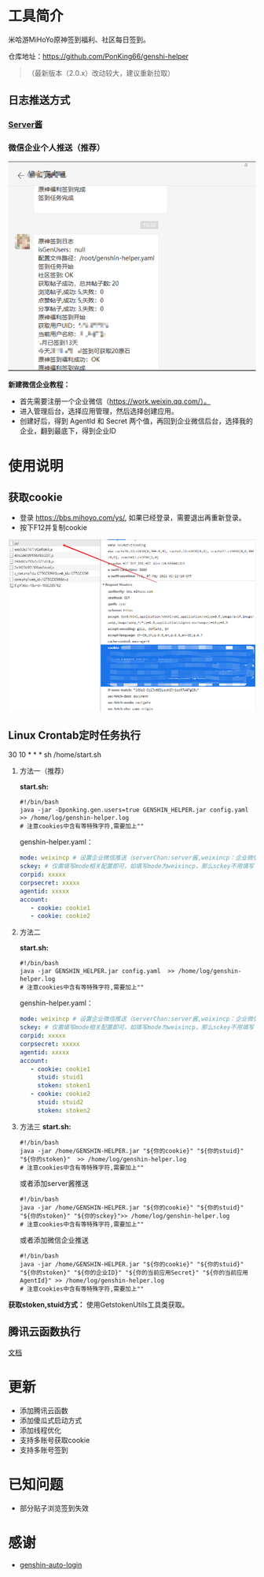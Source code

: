# 工具简介

米哈游MiHoYo原神签到福利、社区每日签到。

仓库地址：https://github.com/PonKing66/genshi-helper

> （最新版本（2.0.x）改动较大，建议重新拉取）

## 日志推送方式

### [Server酱](http://sc.ftqq.com/9.version)

### 微信企业个人推送（推荐）

![](./images/img_2.png)

**新建微信企业教程：**

- 首先需要注册一个企业微信（https://work.weixin.qq.com/）。
- 进入管理后台，选择应用管理，然后选择创建应用。
- 创建好后，得到 AgentId 和 Secret 两个值，再回到企业微信后台，选择我的企业，翻到最底下，得到企业ID

# 使用说明

## 获取cookie

- 登录 https://bbs.mihoyo.com/ys/, 如果已经登录，需要退出再重新登录。
- 按下F12并复制cookie

![](./images/img_1.png)

## Linux Crontab定时任务执行

30 10 * * * sh /home/start.sh

1. 方法一（推荐）

   **start.sh:**
   ```shell
   #!/bin/bash
   java -jar -Dponking.gen.users=true GENSHIN_HELPER.jar config.yaml  >> /home/log/genshin-helper.log
   # 注意cookies中含有等特殊字符,需要加上""
   ```

   genshin-helper.yaml：

   ```yaml
   mode: weixincp # 设置企业微信推送（serverChan:server酱,weixincp：企业微信）
   sckey: # 仅需填写mode相关配置即可，如填写mode为weixincp，那么sckey不用填写
   corpid: xxxxx
   corpsecret: xxxxx
   agentid: xxxxx
   account:
      - cookie: cookie1
      - cookie: cookie2
   ```

2. 方法二

   **start.sh:**
   ```shell
   #!/bin/bash
   java -jar GENSHIN_HELPER.jar config.yaml  >> /home/log/genshin-helper.log
   # 注意cookies中含有等特殊字符,需要加上""
   ```

   genshin-helper.yaml：

   ```yaml
   mode: weixincp # 设置企业微信推送（serverChan:server酱,weixincp：企业微信）
   sckey: # 仅需填写mode相关配置即可，如填写mode为weixincp，那么sckey不用填写
   corpid: xxxxx
   corpsecret: xxxxx
   agentid: xxxxx
   account:
      - cookie: cookie1
        stuid: stuid1
        stoken: stoken1
      - cookie: cookie2
        stuid: stuid2
        stoken: stoken2
   ```
3. 方法三
   **start.sh:**

   ```shell
   #!/bin/bash
   java -jar /home/GENSHIN-HELPER.jar "${你的cookie}" "${你的stuid}" "${你的stoken}"  >> /home/log/genshin-helper.log
   # 注意cookies中含有等特殊字符,需要加上""
   ```
   或者添加server酱推送
   ```shell
   #!/bin/bash
   java -jar /home/GENSHIN-HELPER.jar "${你的cookie}" "${你的stuid}" "${你的stoken}" "${你的sckey}">> /home/log/genshin-helper.log
   # 注意cookies中含有等特殊字符,需要加上""
   ```

   或者添加微信企业推送
   ```shell
   #!/bin/bash
   java -jar /home/GENSHIN-HELPER.jar "${你的cookie}" "${你的stuid}" "${你的stoken}" "${你的企业ID}" "${你的当前应用Secret}" "${你的当前应用AgentId}" >> /home/log/genshin-helper.log
   # 注意cookies中含有等特殊字符,需要加上""
   ```

**获取stoken,stuid方式：**
使用GetstokenUtils工具类获取。

## 腾讯云函数执行

[文档](./doc/腾讯云函数.md)

# 更新

- 添加腾讯云函数
- 添加傻瓜式启动方式
- 添加线程优化
- 支持多账号获取cookie
- 支持多账号签到

# 已知问题

- 部分贴子浏览签到失效

# 感谢
- [genshin-auto-login](https://github.com/Viole403/genshin-auto-login)
